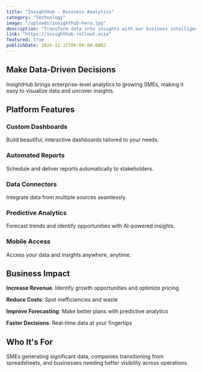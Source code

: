 ```yaml
---
title: "InsightHub - Business Analytics"
category: "Technology"
image: "/uploads/insighthub-hero.jpg"
description: "Transform data into insights with our business intelligence platform featuring customizable dashboards, automated reporting, and predictive analytics."
link: "https://insighthub.rollout.asia"
featured: true
publishDate: 2024-12-15T00:00:00.000Z
---
```


## Make Data-Driven Decisions

InsightHub brings enterprise-level analytics to growing SMEs, making it easy to visualize data and uncover insights.

## Platform Features

### Custom Dashboards
Build beautiful, interactive dashboards tailored to your needs.

### Automated Reports
Schedule and deliver reports automatically to stakeholders.

### Data Connectors
Integrate data from multiple sources seamlessly.

### Predictive Analytics
Forecast trends and identify opportunities with AI-powered insights.

### Mobile Access
Access your data and insights anywhere, anytime.

## Business Impact

**Increase Revenue**: Identify growth opportunities and optimize pricing

**Reduce Costs**: Spot inefficiencies and waste

**Improve Forecasting**: Make better plans with predictive analytics

**Faster Decisions**: Real-time data at your fingertips

## Who It's For

SMEs generating significant data, companies transitioning from spreadsheets, and businesses needing better visibility across operations.